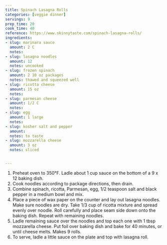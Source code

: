 ```yaml
---
title: Spinach Lasagna Rolls
categories: [veggie dinner]
servings: 9
prep_time: 20
cook_time: 40
reference: https://www.skinnytaste.com/spinach-lasagna-rolls/
ingredients:
- slug: marinara sauce
  amount: 2 C
  notes:
- slug: lasagna noodles
  amount: 12
  notes: uncooked
- slug: frozen spinach
  amount: 2 10 oz packages
  notes: thawed and squeezed well
- slug: ricotta cheese
  amount: 15 oz
  notes:
- slug: parmesan cheese
  amount: 1/2 C
  notes:
- slug: egg
  amount: 1 large
  notes:
- slug: kosher salt and pepper
  amount:
  notes: to taste
- slug: mozzarella cheese
  amount: 3 oz
  notes: sliced


---
```


1. Preheat oven to 350°F. Ladle about 1 cup sauce on the bottom of a 9 x 12 baking dish.
2. Cook noodles according to package directions, then drain.
3. Combine spinach, ricotta, Parmesan, egg, 1/2 teaspoon salt and black pepper in a medium bowl and mix.
4. Place a piece of wax paper on the counter and lay out lasagna noodles. Make sure noodles are dry. Take 1/3 cup of ricotta mixture and spread evenly over noodle. Roll carefully and place seam side down onto the baking dish. Repeat with remaining noodles.
5. Ladle remaining sauce over the noodles and top each one with 1 tbsp mozzarella cheese. Put foil over baking dish and bake for 40 minutes, or until cheese melts. Makes 9 rolls.
6. To serve, ladle a little sauce on the plate and top with lasagna roll.
